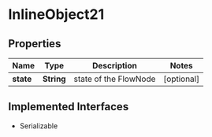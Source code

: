 

# InlineObject21

## Properties

Name | Type | Description | Notes
------------ | ------------- | ------------- | -------------
**state** | **String** | state of the FlowNode |  [optional]


## Implemented Interfaces

* Serializable


